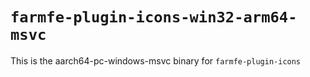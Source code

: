 # `farmfe-plugin-icons-win32-arm64-msvc`

This is the aarch64-pc-windows-msvc binary for `farmfe-plugin-icons`
